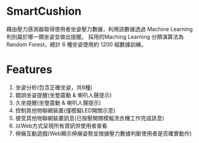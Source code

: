 # SmartCushion
藉由壓力感測器取得使用者坐姿壓力數據，利用該數據透過 Machine Learning 判別屬於哪一類坐姿並做出提醒。
採用的Maching Learning 分類演算法為 Random Forest，總計 6 種坐姿使用約 1200 組數據訓練。

# Features
1. 坐姿分析(包含正確坐姿，共6種)
2. 錯誤坐姿提醒(坐墊震動 & 喇叭人聲提示)
3. 久坐提醒(坐墊震動 & 喇叭人聲提示)
4. 控制其他物聯網裝置(僅模擬LED開關示意)
5. 接受其他物聯網裝置訊息(已按壓開關模擬洗衣機工作完成訊息)
6. 以Web方式呈現所有資訊供使用者查看
7. 伸展互動遊戲(Web顯示伸展姿勢並根據壓力數據判斷使用者是否確實動作)
